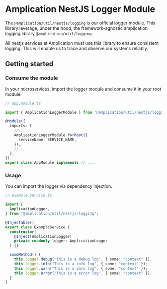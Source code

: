 # Amplication NestJS Logger Module

The `@amplication/util/nestjs/logging` is our official logger module. This library leverage, under the hood, the framework-agnostic amplication logging library `@amplication/util/logging`.

All nestjs services at Amplication must use this library to ensure consistent logging. This will enable us to trace and observe our systems reliably.

## Getting started

### Consume the module

In your microservices, import the logger module and consume it in your root module.

```ts
// app.module.ts

import { AmplicationLoggerModule } from '@amplication/util/nestjs/logging';

@Module({
  imports: [
    //...
    AmplicationLoggerModule.forRoot({
      serviceName: SERVICE_NAME,
    }),
    //...
  ],
})
export class AppModule implements // ....
```

### Usage

You can import the logger via dependency injection.

```ts
// example.service.ts

import {
  AmplicationLogger,
} from "@amplication/util/nestjs/logging";

@Injectable()
export class ExampleService {
  constructor(
    @Inject(AmplicationLogger)
    private readonly logger: AmplicationLogger
  ) {}

  someMethod() {
    this.logger.debug("This is a debug log", { some: "context" });
    this.logger.info("This is a info log", { some: "context" });
    this.logger.warn("This is a warn log", { some: "context" });
    this.logger.error("This is a error log", { some: "context" });
  }
}
```